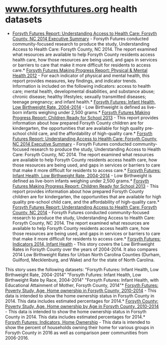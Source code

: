# www.forsythfutures.org health datasets
* [Forsyth Futures Report: Understanding Access to Health Care: Forsyth County, NC 2014 Executive Summary](https://www.forsythfutures.org/d/t2w3-ps38) - Forsyth Futures conducted community-focused research to produce the study, Understanding Access to Health Care:  Forsyth County, NC 2014.  The report examined what resources are available to help Forsyth County residents access health care, how those resources are being used, and gaps in services or barriers to care that make it more difficult for residents to access care.* [Forsyth Futures Making Progress Report: Physical & Mental Health 2012](https://www.forsythfutures.org/d/hypi-taf2) - For each indicator of physical and mental health, this report provides measures, key findings, and indicator trends.  Information is included on the following indicators: access to health care; mental health, developmental disabilities, and substance abuse; chronic disease; healthy lifestyles; sexually transmitted diseases; teenage pregnancy; and infant health.* [Forsyth Futures: Infant Health, Low Birthweight Rate, 2004-2014](https://www.forsythfutures.org/d/erap-qap4) - Low Birthweight is defined as live-born infants weighing under 2,500 grams.* [Forsyth Futures Making Progress Report: Children Ready for School 2013](https://www.forsythfutures.org/d/hv2w-j6ep) - This report provides information about how prepared Forsyth County children are for kindergarten, the opportunities that are available for high quality pre-school child care, and the affordability of high-quality care.* [Forsyth Futures Report: Understanding Access to Health Care: Forsyth County, NC 2014 Executive Summary](https://www.forsythfutures.org/d/t2w3-ps38) - Forsyth Futures conducted community-focused research to produce the study, Understanding Access to Health Care:  Forsyth County, NC 2014.  The report examined what resources are available to help Forsyth County residents access health care, how those resources are being used, and gaps in services or barriers to care that make it more difficult for residents to access care.* [Forsyth Futures: Infant Health, Low Birthweight Rate, 2004-2014](https://www.forsythfutures.org/d/erap-qap4) - Low Birthweight is defined as live-born infants weighing under 2,500 grams.* [Forsyth Futures Making Progress Report: Children Ready for School 2013](https://www.forsythfutures.org/d/hv2w-j6ep) - This report provides information about how prepared Forsyth County children are for kindergarten, the opportunities that are available for high quality pre-school child care, and the affordability of high-quality care.* [Forsyth Futures Report: Understanding Access to Health Care: Forsyth County, NC 2014](https://www.forsythfutures.org/d/4ksf-y7sh) - Forsyth Futures conducted community-focused research to produce the study, Understanding Access to Health Care:  Forsyth County, NC 2014.  The report examined what resources are available to help Forsyth County residents access health care, how those resources are being used, and gaps in services or barriers to care that make it more difficult for residents to access care.* [Forsyth Futures: Indicators 2014, Infant Health](https://www.forsythfutures.org/stories/s/pki2-34hi) - This story covers the Low Birthweight Rates in Forsyth County over the years of 2004-2014. It also compares 2014 Low Birthweight Rates for Urban North Carolina Counties (Durham, Guilford, Mecklenburg, and Wake) and for the state of North Carolina.

This story uses the following datasets:
"Forsyth Futures: Infant Health, Low Birthweight Rate, 2004-2014"
"Forsyth Fufures: Infant Health, Low Birthweight Rate by Race, 2004-2014"
"Forsyth Futures: Infant Health, with Educational Attainment of Mother, Forsyth County, 2014"* [Forsyth Futures: Poverty Study, Age, Home ownership in Forsyth County, 2010-2014](https://www.forsythfutures.org/d/dabn-4yj5) - This data is intended to show the home ownership status in Forsyth County in 2014.  This data includes estimated percentages for 2014.* [Forsyth County: Poverty Study, Age, Home ownership by Age in Forsyth County, 2010-2014](https://www.forsythfutures.org/d/8x85-pih6) - This data is intended to show the home ownership status in Forsyth County in 2014.  This data includes estimated percentages for 2014.* [Forsyth Futures: Indicators, Home Ownership](https://www.forsythfutures.org/d/89kj-7u59) - This data is intended to show the percent of households owning their home for various groups in Forsyth County in 2016 as well as comparison peer communities from 2006-2016.